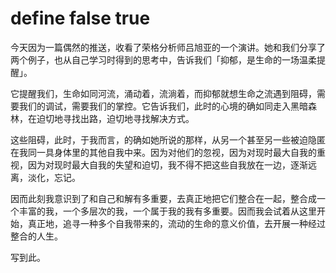 # define false true


今天因为一篇偶然的推送，收看了荣格分析师吕旭亚的一个演讲。她和我们分享了两个例子，也从自己学习时得到的思考中，告诉我们「抑郁，是生命的一场温柔提醒」。

它提醒我们，生命如同河流，涌动着，流淌着，而抑郁就想生命之流遇到阻碍，需要我们的调试，需要我们的掌控。它告诉我们，此时的心境的确如同走入黑暗森林，在迫切地寻找出路，迫切地寻找解决方式。

这些阻碍，此时，于我而言，的确如她所说的那样，从另一个甚至另一些被迫隐匿在我同一具身体里的其他自我中来。因为对他们的忽视，因为对现时最大自我的重视，因为对现时最大自我的失望和迫切，我不得不把这些自我放在一边，逐渐远离，淡化，忘记。

因而此刻我意识到了和自己和解有多重要，去真正地把它们整合在一起，整合成一个丰富的我，一个多层次的我，一个属于我的我有多重要。因而我会试着从这里开始，真正地，追寻一种多个自我带来的，流动的生命的意义价值，去开展一种经过整合的人生。

写到此。
